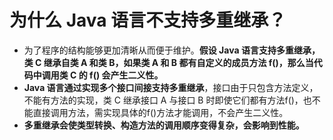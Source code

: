 # 为什么 Java 语言不支持多重继承？

* 为了程序的结构能够更加清晰从而便于维护。**假设 Java 语言支持多重继承，类 C 继承自类 A 和类 B，如果类 A 和 B 都有自定义的成员方法 f()，那么当代码中调用类 C 的 f() 会产生二义性。**
* **Java 语言通过实现多个接口间接支持多重继承**，接口由于只包含方法定义，不能有方法的实现，类 C 继承接口 A 与接口 B 时即使它们都有方法f()，也不能直接调用方法，需实现具体的f()方法才能调用，不会产生二义性。
* **多重继承会使类型转换、构造方法的调用顺序变得复杂，会影响到性能。**
